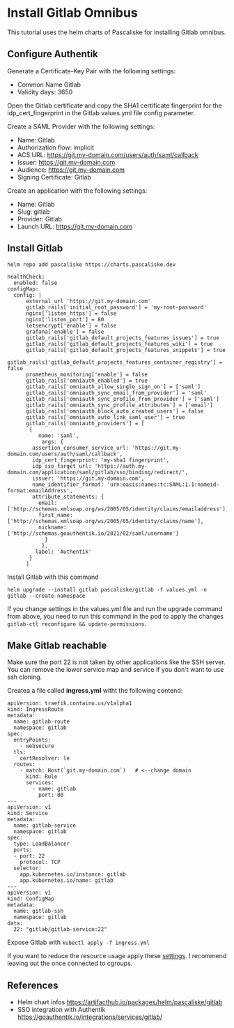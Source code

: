 # Install Gitlab Omnibus

This tutorial uses the helm charts of Pascaliske for installing Gitlab omnibus.

## Configure Authentik

Generate a Certificate-Key Pair with the following settings:
* Common Name Gitlab
* Validity days: 3650

Open the Gitlab certificate and copy the SHA1 certificate fingerprint for the idp_cert_fingerprint in the Gitlab values.yml file config parameter.

Create a SAML Provider with the following settings:
* Name: Gitlab
* Authorization flow: implicit
* ACS URL: https://git.my-domain.com/users/auth/saml/callback
* Issuer: https://git.my-domain.com
* Audience: https://git.my-domain.com
* Signing Certificate: Gitlab

Create an application with the following settings:
* Name: Gitlab
* Slug: gitlab
* Provider: Gitlab
* Launch URL: https://git.my-domain.com
## Install Gitlab
```helm repo add pascaliske https://charts.pascaliske.dev```

```
healthCheck:
  enabled: false
configMap:
  config: |
      external_url 'https://git.my-domain.com'
      gitlab_rails['initial_root_password'] = 'my-root-password'
      nginx['listen_https'] = false
      nginx['listen_port'] = 80
      letsencrypt['enable'] = false
      grafana['enable'] = false
      gitlab_rails['gitlab_default_projects_features_issues'] = true
      gitlab_rails['gitlab_default_projects_features_wiki'] = true
      gitlab_rails['gitlab_default_projects_features_snippets'] = true
      gitlab_rails['gitlab_default_projects_features_container_registry'] = false
      prometheus_monitoring['enable'] = false
      gitlab_rails['omniauth_enabled'] = true
      gitlab_rails['omniauth_allow_single_sign_on'] = ['saml']
      gitlab_rails['omniauth_sync_email_from_provider'] = 'saml'
      gitlab_rails['omniauth_sync_profile_from_provider'] = ['saml']
      gitlab_rails['omniauth_sync_profile_attributes'] = ['email']
      gitlab_rails['omniauth_block_auto_created_users'] = false
      gitlab_rails['omniauth_auto_link_saml_user'] = true
      gitlab_rails['omniauth_providers'] = [
       {
          name: 'saml',
           args: {
        assertion_consumer_service_url: 'https://git.my-domain.com/users/auth/saml/callback',
        idp_cert_fingerprint: 'my-sha1 fingerprint',
        idp_sso_target_url: 'https://auth.my-domain.com/application/saml/gitlab/sso/binding/redirect/',
        issuer: 'https://git.my-domain.com',
        name_identifier_format: 'urn:oasis:names:tc:SAML:1.1:nameid-format:emailAddress',
        attribute_statements: {
          email: ['http://schemas.xmlsoap.org/ws/2005/05/identity/claims/emailaddress'],
          first_name: ['http://schemas.xmlsoap.org/ws/2005/05/identity/claims/name'],
          nickname: ['http://schemas.goauthentik.io/2021/02/saml/username']
            }
           },
         label: 'Authentik'
       }
      ]
```

Install Gitlab with this command
```
helm upgrade --install gitlab pascaliske/gitlab -f values.yml -n gitlab --create-namespace
```
If you change settings in the values.yml file and run the upgrade command from above, you need to run this command in the pod to apply the changes ```gitlab-ctl reconfigure && update-permissions```.


## Make Gitlab reachable
Make sure the port 22 is not taken by other applications like the SSH server. You can remove the lower service map and service if you don't want to use ssh cloning.

Createa a file called **ingress.yml** witht the following contend:
```
apiVersion: traefik.containo.us/v1alpha1
kind: IngressRoute
metadata:
  name: gitlab-route
  namespace: gitlab
spec:
  entryPoints:
    - websecure
  tls:
    certResolver: le
  routes:
    - match: Host(`git.my-domain.com`)   # <--change domain
      kind: Rule
      services:
        - name: gitlab
          port: 80
---
apiVersion: v1
kind: Service
metadata:
  name: gitlab-service
  namespace: gitlab
spec:
  type: LoadBalancer
  ports:
  - port: 22
    protocol: TCP
  selector:
    app.kubernetes.io/instance: gitlab
    app.kubernetes.io/name: gitlab
---
apiVersion: v1
kind: ConfigMap
metadata:
  name: gitlab-ssh
  namespace: gitlab
data:
  22: "gitlab/gitlab-service:22"
```

Expose Gitlab with ```kubectl apply -f ingress.yml```

If you want to reduce the resource usage apply these [settings](https://docs.gitlab.com/omnibus/settings/memory_constrained_envs.html#configuration-with-all-the-changes). I recommend leaving out the once connected to cgroups.

## References
* Helm chart infos https://artifacthub.io/packages/helm/pascaliske/gitlab
* SSO integration with Authentik https://goauthentik.io/integrations/services/gitlab/
